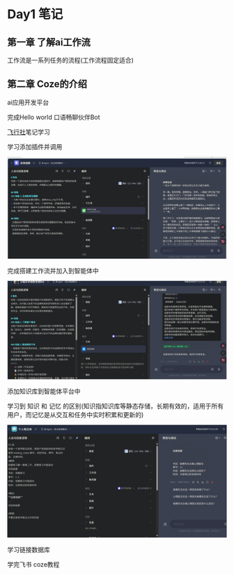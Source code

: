 # Day1 笔记

## 第一章 了解ai工作流

工作流是一系列任务的流程(工作流程固定适合)

## 第二章 Coze的介绍

ai应用开发平台

完成Hello world 口语畅聊伙伴Bot

[飞行社](https://www.feishu.cn/community/article?id=7415932355996549148&%3Ffrom=ai_search&from=share)笔记学习

学习添加插件并调用 

![image-20250714130132435](.\image\image-20250714130132435.png)

完成搭建工作流并加入到智能体中

![image-20250714135825468](.\image\image-20250714135825468.png)

添加知识库到智能体平台中



学习到 知识 和 记忆 的区别(知识指知识库等静态存储，长期有效的，适用于所有用户，而记忆是从交互和任务中实时积累和更新的)

![image-20250714184655380](.\image\image-20250714184655380.png)

学习链接数据库

学完飞书 coze教程

